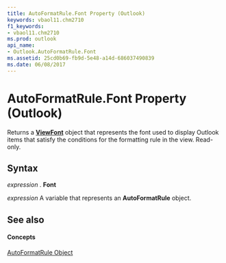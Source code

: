 ```yaml
---
title: AutoFormatRule.Font Property (Outlook)
keywords: vbaol11.chm2710
f1_keywords:
- vbaol11.chm2710
ms.prod: outlook
api_name:
- Outlook.AutoFormatRule.Font
ms.assetid: 25cd0b69-fb9d-5e48-a14d-686037490839
ms.date: 06/08/2017
---
```



# AutoFormatRule.Font Property (Outlook)

Returns a  **[ViewFont](viewfont-object-outlook.md)** object that represents the font used to display Outlook items that satisfy the conditions for the formatting rule in the view. Read-only.


## Syntax

 _expression_ . **Font**

 _expression_ A variable that represents an **AutoFormatRule** object.


## See also


#### Concepts


[AutoFormatRule Object](autoformatrule-object-outlook.md)

